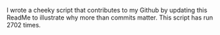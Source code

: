 I wrote a cheeky script that contributes to my Github by updating this ReadMe to illustrate why more than commits matter. This script has run 2702 times.